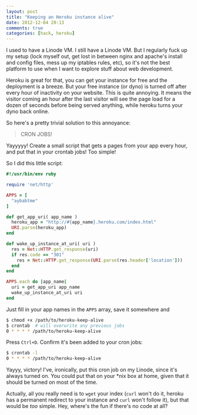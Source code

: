 ```yaml
---
layout: post
title: "Keeping an Heroku instance alive"
date: 2012-12-04 20:13
comments: true
categories: [hack, heroku]
---
```

I used to have a Linode VM.  I still have a Linode VM.  But I regularly
fuck up my setup (lock myself out, get lost in between nginx and
apache's install and config files, mess up my iptables rules, etc), so 
it's not the best platform to use when I want to explore stuff about 
web development.

<!-- more -->

Heroku is great for that, you can get your instance for free and the
deployment is a breeze.  But your free instance (or dyno) is turned off
after every hour of inactivity on your website.  This is quite annoying.
It means the visitor coming an hour after the last visitor will see the
page load for a dozen of seconds before being served anything, while heroku
turns your dyno back online.

So here's a pretty trivial solution to this annoyance:

> CRON JOBS!

Yayyyyy!  Create a small script that gets a pages from your app every
hour, and put that in your crontab jobs!  Too simple!

So I did this little script:

``` ruby heroku-keep-alive
#!/usr/bin/env ruby

require 'net/http'

APPS = [
  "aybabtme"
]

def get_app_uri( app_name )
  heroku_app = "http://#{app_name}.heroku.com/index.html"
  URI.parse(heroku_app)
end

def wake_up_instance_at_uri( uri )
  res = Net::HTTP.get_response(uri)
  if res.code == "301"
    res = Net::HTTP.get_response(URI.parse(res.header['location']))
  end
end

APPS.each do |app_name|
  uri = get_app_uri app_name
  wake_up_instance_at_uri uri
end
```
Just fill in your app names in the `APPS` array, save it somewhere and 
``` bash
$ chmod +x /path/to/heroku-keep-alive
$ crontab  # will overwrite any previous jobs
0 * * * * /path/to/heroku-keep-alive
```
Press `Ctrl+D`. Confirm it's been added to your cron jobs:
``` bash
$ crontab -l
0 * * * * /path/to/heroku-keep-alive
```
Yayyy, victory! I've, ironically, put this cron job on my Linode,
since it's always turned on.  You could put that on your *nix box
 at home, given that it should be turned on most of the time. 
 
Actually, all you really need is to `wget` your index (`curl` won't do 
it, heroku has a permanent redirect to your instance and `curl` won't 
follow it), but that would be _too_ simple. Hey, where's the fun if
there's no code at all?
